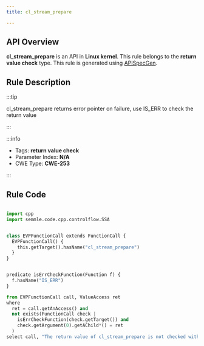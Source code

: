 ```yaml
---
title: cl_stream_prepare

---
```



## API Overview
**cl_stream_prepare** is an API in **Linux kernel**. This rule belongs to the **return value check** type. This rule is generated using [APISpecGen](../../tools/APISpecGen).
## Rule Description

:::tip

cl_stream_prepare returns error pointer on failure, use IS_ERR to check the return value

:::

:::info

- Tags: **return value check**
- Parameter Index: **N/A**
- CWE Type: **CWE-253**

:::

## Rule Code
```python

import cpp
import semmle.code.cpp.controlflow.SSA


class EVPFunctionCall extends FunctionCall {
  EVPFunctionCall() {
    this.getTarget().hasName("cl_stream_prepare")
  }
}


predicate isErrCheckFunction(Function f) {
  f.hasName("IS_ERR") 
}

from EVPFunctionCall call, ValueAccess ret
where
  ret = call.getAnAccess() and
  not exists(FunctionCall check |
    isErrCheckFunction(check.getTarget()) and
    check.getArgument(0).getAChild*() = ret
  )
select call, "The return value of cl_stream_prepare is not checked with IS_ERR."
    
```